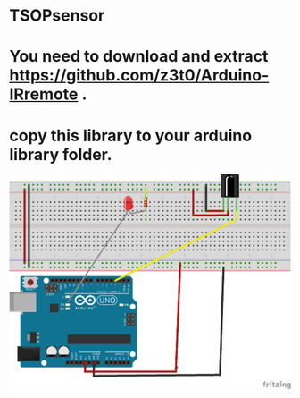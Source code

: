# TSOPsensor
# You need to download and extract https://github.com/z3t0/Arduino-IRremote .   
# copy this library to your arduino library folder.
![alt text](https://github.com/iotwebplanet/TSOPsensor/blob/master/TSOPGUIDE_bb.png)
